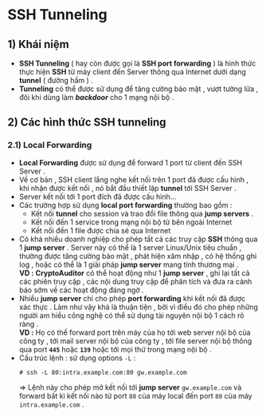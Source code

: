 # SSH Tunneling
## **1) Khái niệm**
- **SSH Tunneling** ( hay còn được gọi là **SSH port forwarding** ) là hình thức thực hiện **SSH** từ máy client đến Server thông qua Internet dưới dạng **tunnel** ( đường hầm ) .
- **Tunneling** có thể được sử dụng để tăng cường bảo mật , vượt tường lửa , đôi khi dùng làm ***backdoor*** cho 1 mạng nội bộ .
## **2) Các hình thức SSH tunneling**
### **2.1) Local Forwarding**
- **Local Forwarding** được sử dụng để forward 1 port từ client đến SSH Server .
- Về cơ bản , SSH client lắng nghe kết nối trên 1 port đã được cấu hình , khi nhận được kết nối , nó bắt đầu thiết lập **tunnel** tới SSH Server .
- Server kết nối tới 1 port đích đã được cấu hình...
- Các trường hợp sử dụng **local port forwarding** thường bao gồm :
    - Kết nối **tunnel** cho session và trao đổi file thông qua **jump servers** .
    - Kết nối đến 1 service trong mạng nội bộ từ bên ngoài Internet
    - Kết nối đến 1 file được chia sẻ qua Internet
- Có khá nhiều doanh nghiệp cho phép tất cả các truy cập **SSH** thông qua 1 **jump server** . Server này có thể là 1 server Linux/Unix tiêu chuẩn , thường được tăng cường bảo mật , phát hiện xâm nhập , có hệ thống ghi log , hoặc có thể là 1 giải pháp **jump server** mang tính thương mại . <br>**VD :** **CryptoAuditor** có thể hoạt động như 1 **jump server** , ghi lại tất cả các phiên truy cập , các nội dung truy cập để phân tích và đưa ra cảnh báo sớm về các hoạt động đáng ngờ .
- Nhiều **jump server** chỉ cho phép **port forwarding** khi kết nối đã được xác thực . Làm như vậy khá là thuận tiện , bởi vì điều đó cho phép những người am hiểu công nghệ có thể sử dụng tài nguyên nội bộ 1 cách rõ ràng .<br>**VD :** Họ có thể forward port trên máy của họ tới web server nội bộ của công ty , tới mail server nội bộ của công ty , tới file server nội bộ thông qua port **`445`** hoặc **`139`** hoặc tới mọi thứ trong mạng nội bộ .
- Cấu trúc lệnh : sử dụng options `-L` :
    ```
    # ssh -L 80:intra.example.com:80 gw.example.com
    ```
    => Lệnh này cho phép mở kết nối tới **jump server** `gw.example.com` và forward bất kì kết nối nào từ port `80` của máy local đến port `80` của máy `intra.example.com` .

